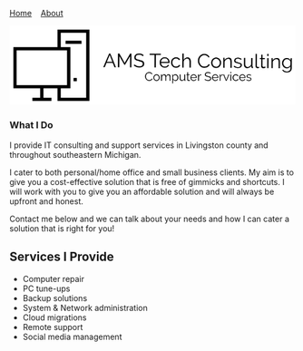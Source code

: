 [Home](/index.md)&nbsp;&nbsp;&nbsp;&nbsp;[About](/about.md)

![AMS Tech Consulting](./logo.png)

### What I Do

I provide IT consulting and support services in Livingston county and throughout southeastern Michigan.

I cater to both personal/home office and small business clients. My aim is to give you a cost-effective solution that is free of gimmicks and shortcuts. I will work with you to give you an affordable solution and will always be upfront and honest.

Contact me below and we can talk about your needs and how I can cater a solution that is right for you!

## Services I Provide

- Computer repair
- PC tune-ups
- Backup solutions
- System & Network administration
- Cloud migrations
- Remote support
- Social media management
